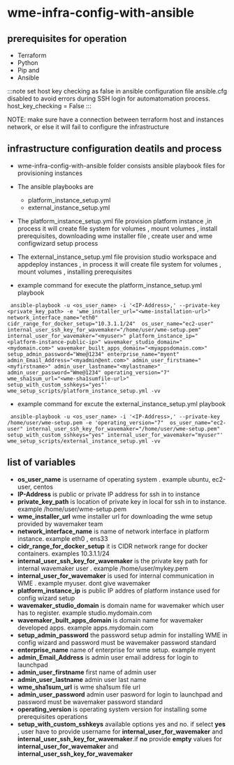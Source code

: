 # wme-infra-config-with-ansible

## prerequisites for operation

- Terraform
- Python
- Pip and
- Ansible

:::note
set host key checking as false in ansible configuration file ansible.cfg
disabled to avoid errors during SSH login for automatomation process.
host_key_checking = False
:::

NOTE: make sure have a connection between terraform host and instances network, or else it will fail to configure the infrastructure

## infrastructure configuration deatils and process

- wme-infra-config-with-ansible folder consists ansible playbook files for provisioning instances
- The ansible playbooks are
  - platform_instance_setup.yml
  - external_instance_setup.yml
- The platform_instance_setup.yml file provision platform instance ,in process it will create file system for volumes , mount volumes , install prerequisites, downloading wme installer file , create user and wme configwizard setup process
- The external_instance_setup.yml file provision studio workspace and appdeploy instances , in process it will create file system for volumes , mount volumes , installing prerequisites

- example command for execute the platform_instance_setup.yml playbook

```shell
 ansible-playbook -u <os_user_name> -i '<IP-Address>,' --private-key <private_key_path> -e 'wme_installer_url="<wme-installation-url>" network_interface_name="eth0" cidr_range_for_docker_setup="10.3.1.1/24"  os_user_name="ec2-user" internal_user_ssh_key_for_wavemaker="/home/user/wme-setup.pem"    internal_user_for_wavemaker="<myuser>" platform_instance_ip="<platform-instance-public-ip>" wavemaker_studio_domain="<mydomain.com>" wavemaker_built_apps_domain="<myappsdomain.com>" setup_admin_password="Wme@1234" enterprise_name="myent" admin_Email_Address="<myadmin@ent.com>" admin_user_firstname="<myfirstname>" admin_user_lastname="<mylastname>" admin_user_password="Wme@1234" operating_version="7"  wme_sha1sum_url="<wme-sha1sumfile-url>"  setup_with_custom_sshkeys="yes"' wme_setup_scripts/platform_instance_setup.yml -vv

```

- example command for excute the external_instance_setup.yml playbook

```shell
 ansible-playbook -u <os_user_name> -i '<IP-Address>,' --private-key /home/user/wme-setup.pem -e 'operating_version="7"  os_user_name="ec2-user" internal_user_ssh_key_for_wavemaker="/home/user/wme-setup.pem" setup_with_custom_sshkeys="yes" internal_user_for_wavemaker="myuser"' wme_setup_scripts/external_instance_setup.yml -vv

```

## list of variables

- **os_user_name** is username of operating system . example ubuntu, ec2-user, centos
- **IP-Address** is public or private IP address for ssh in to instance
- **private_key_path** is location of private key in local for ssh in to instance. example /home/user/wme-setup.pem
- **wme_installer_url** wme installer url for downloading the wme setup  provided by wavemaker team
- **network_interface_name** is name of network interface in platform instance. example eth0 , ens33
- **cidr_range_for_docker_setup** it is CIDR network range for docker containers. examples 10.3.1.1/24
- **internal_user_ssh_key_for_wavemaker** is the private key path for internal wavemaker user . example /home/user/mykey.pem
- **internal_user_for_wavemaker** is used for internal communication in WME . example myuser. dont give wavemaker
- **platform_instance_ip** is public IP addres  of platform instance used for config wizard setup
- **wavemaker_studio_domain** is domain name for wavemaker which user has to register. example studio.mydomain.com
- **wavemaker_built_apps_domain** is domain name for wavemaker developed apps. example apps.mydomain.com
- **setup_admin_password** the password setup admin for installing WME in config wizard and password must be wavemaker password standard
- **enterprise_name** name of enterprise for wme setup. example myent
- **admin_Email_Address** is admin user email address for login to launchpad
- **admin_user_firstname** first name of admin user
- **admin_user_lastname** admin user last name
- **wme_sha1sum_url** is wme sha1sum file url
- **admin_user_password** admin user pasword for login to launchpad and password must be wavemaker password standard
- **operating_version** is operating system version for installing some prerequisites operations
- **setup_with_custom_sshkeys** available options yes and no. if select **yes** , user have to provide username for **internal_user_for_wavemaker** and **internal_user_ssh_key_for_wavemaker**.if **no** provide **empty** values for **internal_user_for_wavemaker** and **internal_user_ssh_key_for_wavemaker**
